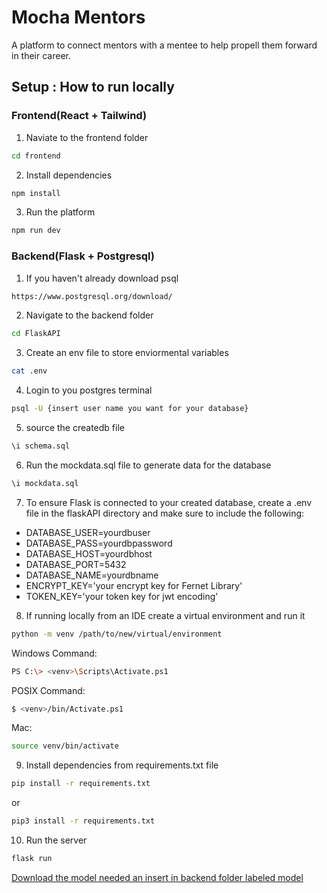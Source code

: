 # Mocha Mentors

A platform to connect mentors with a mentee to help propell them forward in their career.

## Setup : How to run locally

### Frontend(React + Tailwind)

1. Naviate to the frontend folder

```bash
cd frontend
```

2. Install dependencies

```bash
npm install
```

3. Run the platform

```bash
npm run dev
```

### Backend(Flask + Postgresql)

1. If you haven't already download psql

```bash
https://www.postgresql.org/download/
```

2. Navigate to the backend folder

```bash
cd FlaskAPI
```

3. Create an env file to store enviormental variables

```bash
cat .env
```

4. Login to you postgres terminal

```bash
psql -U {insert user name you want for your database}
```

5. source the createdb file

```bash
\i schema.sql
```

6. Run the mockdata.sql file to generate data for the database

```bash
\i mockdata.sql
```

7. To ensure Flask is connected to your created database, create a .env file in the flaskAPI directory and make sure to include the following:

- DATABASE_USER=yourdbuser
- DATABASE_PASS=yourdbpassword
- DATABASE_HOST=yourdbhost
- DATABASE_PORT=5432
- DATABASE_NAME=yourdbname
- ENCRYPT_KEY='your encrypt key for Fernet Library'
- TOKEN_KEY='your token key for jwt encoding'

8. If running locally from an IDE create a virtual environment and run it

```bash
python -m venv /path/to/new/virtual/environment
```

Windows Command:

```bash
PS C:\> <venv>\Scripts\Activate.ps1
```

POSIX Command:

```bash
$ <venv>/bin/Activate.ps1
```
Mac:
```bash
source venv/bin/activate
```

9. Install dependencies from requirements.txt file

```bash
pip install -r requirements.txt
```
or
```bash
pip3 install -r requirements.txt
```

10. Run the server

```bash
flask run
```

[Download the model needed an insert in backend folder labeled model](https://drive.google.com/uc?export=download&id=1izlE5m5GkFMuVRm-a4BKKgg8i1Vh9gX6)
